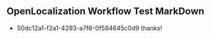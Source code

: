 ## OpenLocalization Workflow Test MarkDown
* 50dc12a1-f2a1-4293-a7f6-0f584645c0d9 thanks!

<!--HONumber=Jul16_HO4-->


